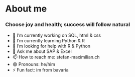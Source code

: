 # About me

### Choose joy and health; success will follow natural

- 🔭 I’m currently working on SQL, html & css
- 🌱 I’m currently learning Python & R
- 🤔 I’m looking for help with R & Python
- 💬 Ask me about SAP & Excel
- 📫 How to reach me: stefan-maximilian.ch
- 😄 Pronouns: he/him
- ⚡ Fun fact: im from bavaria
